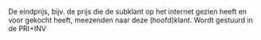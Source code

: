De eindprijs, bijv. de prijs die de subklant op het internet gezien heeft en voor gekocht heeft, meezenden naar deze (hoofd)klant. Wordt gestuurd in de PRI+INV